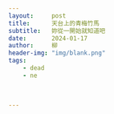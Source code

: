 ```yaml
---
layout:     post
title:      天台上的青梅竹馬
subtitle:   妳從一開始就知道吧
date:       2024-01-17
author:     柳
header-img: "img/blank.png"
tags:
    - dead
    - ne
    
    
    
---
```


